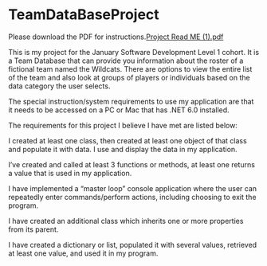 # TeamDataBaseProject



Please download the PDF for instructions.[Project Read ME (1).pdf](https://github.com/FCLAY1977/TeamDataBaseProject/files/8393150/Project.Read.ME.1.pdf)


This is my project for the January Software Development Level 1 cohort. It is a Team Database that can provide you information about the roster of a fictional team named the Wildcats. There are options to view the entire list of the team and also look at groups of players or individuals based on the data category the user selects. 

 

The special instruction/system requirements to use my application are that it needs to be accessed on a PC or Mac that has .NET 6.0  installed.  

 

The requirements for this project I believe I have met are listed below: 

I created at least one class, then created at least one object of that class and populate it with data. I use and display the data in my application. 
 

I’ve created and called at least 3 functions or methods, at least one returns a value that is used in my application. 

 

I have implemented a “master loop” console application where the user can repeatedly enter commands/perform actions, including choosing to exit the program. 

 

 I have created an additional class which inherits one or more properties from its parent. 

 

 I have created a dictionary or list, populated it with several values, retrieved at least one value, and used it in my program. 

 

 

 

 

 



